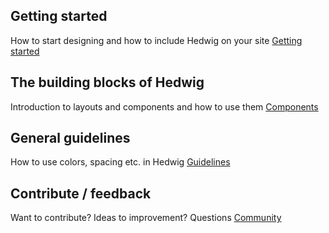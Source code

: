 ## Getting started
How to start designing and how to include Hedwig on your site
[Getting started](/GettingStarted)


## The building blocks of Hedwig
Introduction to layouts and components and how to use them
[Components](/A-guide-to-components)


## General guidelines
How to use colors, spacing etc. in Hedwig
[Guidelines](/Colors)


## Contribute / feedback
Want to contribute? Ideas to improvement? Questions
[Community](/The-Community)



